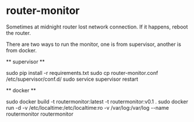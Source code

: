 # router-monitor

Sometimes at midnight router lost network connection. If it happens, reboot the router.

There are two ways to run the monitor, one is from supervisor, another is from docker.


** supervisor **

sudo pip install -r requirements.txt
sudo cp router-monitor.conf /etc/supervisor/conf.d/
sudo service supervisor restart


** docker **

sudo docker build -t routermonitor:latest -t routermonitor:v0.1 .
sudo docker run -d -v /etc/localtime:/etc/localtime:ro -v /var/log:/var/log --name routermonitor routermonitor
